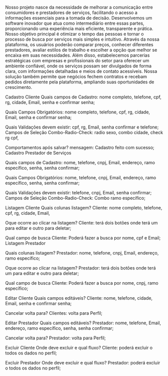 Nosso projeto nasce da necessidade de melhorar a comunicação entre consumidores e prestadores de serviços, facilitando o acesso a informações essenciais para a tomada de decisão. Desenvolvemos um software inovador que atua como intermediário entre essas partes, proporcionando uma experiência mais eficiente, transparente e prática.
Nosso objetivo principal é otimizar o tempo das pessoas e tornar o processo de busca por serviços mais simples e intuitivo. Através da nossa plataforma, os usuários poderão comparar preços, conhecer diferentes prestadores, avaliar estilos de trabalho e escolher a opção que melhor se encaixa em suas necessidades.
Além disso, estabelecemos parcerias estratégicas com empresas e profissionais do setor para oferecer um ambiente confiável, onde os serviços possam ser divulgados de forma clara, com informações detalhadas e meios de contato acessíveis. Nossa solução também permite que negócios fechem contratos e recebam pedidos diretamente pela plataforma, ampliando suas oportunidades de crescimento.


Cadastro Cliente 
Quais campos de Cadastro: nome completo, telefone, cpf, rg, cidade, Email, 
senha e confirmar senha; 

Quais Campos Obrigatórios: nome completo, telefone, cpf, rg, cidade, Email, 
senha e confirmar senha; 

Quais Validações devem existir: cpf, rg, Email, senha confirmar e telefone; 
Campos de Seleção Combo-Radio-Check: radio sexo, combo cidade, check rg 
cpf,  

Comportamentos após salvar? mensagem: Cadastro feito com sucesso; 
Cadastro Prestador de Serviços 

Quais campos de Cadastro: nome, telefone, cnpj, Email, endereço, ramo 
específico, senha, senha confirmar; 

Quais Campos Obrigatórios: nome, telefone, cnpj, Email, endereço, ramo 
específico, senha, senha confirmar;

Quais Validações devem existir: telefone, cnpj, Email, senha confirmar; 
Campos de Seleção Combo-Radio-Check: Combo ramo específico; 

Listagem Cliente 
Quais colunas listagem? Cliente: nome completo, telefone, cpf, rg, cidade, 
Email, 

Oque ocorre ao clicar na listagem? Cliente: terá dois botões onde terá um para 
editar e outro para deletar; 

Qual campo de busca Cliente:  Poderá fazer a busca por nome, cpf e Email; 
Listagem Prestador 

Quais colunas listagem? Prestador: nome, telefone, cnpj, Email, endereço, 
ramo específico; 

Oque ocorre ao clicar na listagem? Prestador: terá dois botões onde terá um 
para editar e outro para deletar; 

Qual campo de busca Cliente: Poderá fazer a busca por nome, cnpj, ramo 
específico; 

Editar Cliente 
Quais campos editáveis? Cliente: nome, telefone, cidade, Email, senha e 
confirmar senha; 

Cancelar volta para? Clientes: volta para Perfil; 

Editar Prestador 
Quais campos editáveis? Prestador: nome, telefone, Email, endereço, ramo 
específico, senha, senha confirmar;

Cancelar volta para? Prestador: volta para Perfil; 

Excluir Cliente 
Onde deve excluir e qual fluxo? Cliente: poderá excluir o todos os dados no 
perfil; 

Excluir Prestador 
Onde deve excluir e qual fluxo? Prestador: poderá excluir o todos os dados no 
perfil;
